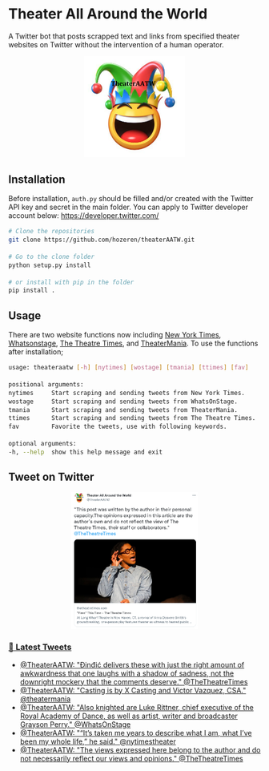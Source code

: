 Theater All Around the World
========

A Twitter bot that posts scrapped text and links from specified theater websites on Twitter without the intervention of a human operator.

<p align="center">
<img src="theaterAATW_logo.png"  alt="TheaterAATW" width="40%">
</p>
<p align="center">

## Installation
  Before installation, `auth.py` should be filled and/or created with the Twitter API key and secret in the main folder. You can apply to Twitter developer account below:
  https://developer.twitter.com/
  
  ```bash
  # Clone the repositories
  git clone https://github.com/hozeren/theaterAATW.git
  
  # Go to the clone folder
  python setup.py install
  
  # or install with pip in the folder
  pip install .
  ```
## Usage
  There are two website functions now including [New York Times](https://www.nytimes.com/section/theater), [Whatsonstage](https://www.whatsonstage.com/news/?categories=theatre-news), [The Theatre Times](https://thetheatretimes.com/featured/), and [TheaterMania](https://www.theatermania.com/news/). To use the functions after installation;
  ```bash
usage: theateraatw [-h] [nytimes] [wostage] [tmania] [ttimes] [fav]

positional arguments:
  nytimes     Start scraping and sending tweets from New York Times.
  wostage     Start scraping and sending tweets from WhatsOnStage.
  tmania      Start scraping and sending tweets from TheaterMania.
  ttimes      Start scraping and sending tweets from The Theatre Times.
  fav         Favorite the tweets, use with following keywords.

optional arguments:
  -h, --help  show this help message and exit
  ```
## Tweet on Twitter
  
<p align="center">
<a href="https://twitter.com/TheaterAATW/status/1488766001269420034"><img src="example-tweet.png"  alt="TheaterAATW" width="50%">
</p>
<p align="center">

### 📱 Latest Tweets

<!-- TWITTER:START -->
- [@TheaterAATW: &quot;Đinđić delivers these with just the right amount of awkwardness that one laughs with a shadow of sadness, not the downright mockery that the comments deserve.&quot; @TheTheatreTimes](https://rss.app/articles/cb4e791f6f6d729c074351566bd3a7c508111d6e2b37b7e0d6e7953ba4b25088f10ba4482c9bc169f5a36b7cdb1c089364dd6fe2cb11731d8f3d)
- [@TheaterAATW: &quot;Casting is by X Casting and Victor Vazquez, CSA.&quot; @theatermania](https://rss.app/articles/cb4e791f6f6d729c074351566bd3a7c508111d6e2b37b7e0d6e7953ba4b25088f10ba4482c9bc169f5a36b7cdb1c099265d56ee4c712721c8333)
- [@TheaterAATW: &quot;Also knighted are Luke Rittner, chief executive of the Royal Academy of Dance, as well as artist, writer and broadcaster Grayson Perry.&quot; @WhatsOnStage](https://rss.app/articles/cb4e791f6f6d729c074351566bd3a7c508111d6e2b37b7e0d6e7953ba4b25088f10ba4482c9bc169f5a36b7cdb1c0a9465d168e9c0157e108e32)
- [@TheaterAATW: &quot;“It’s taken me years to describe what I am, what I’ve been my whole life,” he said.&quot; @nytimestheater](https://rss.app/articles/cb4e791f6f6d729c074351566bd3a7c508111d6e2b37b7e0d6e7953ba4b25088f10ba4482c9bc169f5a36b7cdb170b9161d56ce8c2167f1d8239)
- [@TheaterAATW: &quot;The views expressed here belong to the author and do not necessarily reflect our views and opinions.&quot; @TheTheatreTimes](https://rss.app/articles/cb4e791f6f6d729c074351566bd3a7c508111d6e2b37b7e0d6e7953ba4b25088f10ba4482c9bc169f5a36b7cdf170c9a65d46fe8c11a7f1c8d3c)
<!-- TWITTER:END -->

